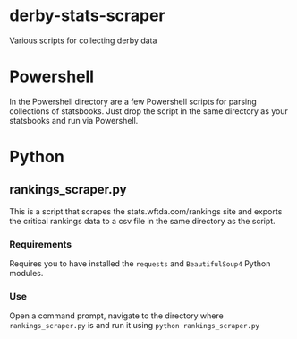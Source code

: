 # derby-stats-scraper
Various scripts for collecting derby data

# Powershell
In the Powershell directory are a few Powershell scripts for parsing collections of statsbooks.  Just drop the script in the same directory as your statsbooks and run via Powershell.

# Python
## rankings_scraper.py
This is a script that scrapes the stats.wftda.com/rankings site and exports the critical rankings data to a csv file in the same directory as the script.

### Requirements
Requires you to have installed the `requests` and `BeautifulSoup4` Python modules.

### Use
Open a command prompt, navigate to the directory where `rankings_scraper.py` is and run it using `python rankings_scraper.py`
